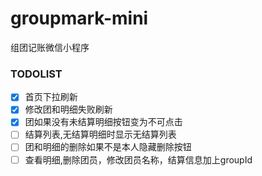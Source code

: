 # groupmark-mini
组团记账微信小程序
### TODOLIST
- [x]  首页下拉刷新
- [x]  修改团和明细失败刷新
- [x]  团如果没有未结算明细按钮变为不可点击
- [ ]  结算列表,无结算明细时显示无结算列表
- [ ]  团和明细的删除如果不是本人隐藏删除按钮
- [ ]  查看明细,删除团员，修改团员名称，结算信息加上groupId
